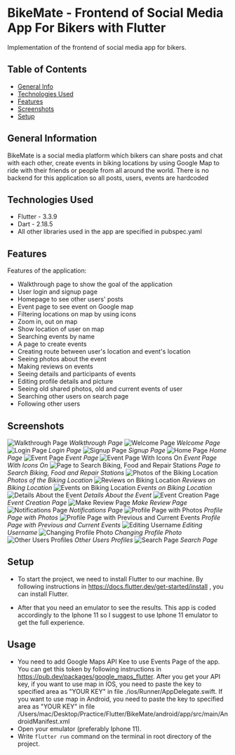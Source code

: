 # BikeMate - Frontend of Social Media App For Bikers with Flutter

Implementation of the frontend of social media app for bikers.

## Table of Contents

- [General Info](#general-information)
- [Technologies Used](#technologies-used)
- [Features](#features)
- [Screenshots](#screenshots)
- [Setup](#setup)

## General Information

BikeMate is a social media platform which bikers can share posts and chat with each other, create events in biking locations by using Google Map to ride with their friends or people from all around the world. There is no backend for this application so all posts, users, events are hardcoded

## Technologies Used

- Flutter - 3.3.9
- Dart - 2.18.5
- All other libraries used in the app are specified in pubspec.yaml

## Features

Features of the application:

- Walkthrough page to show the goal of the application
- User login and signup page
- Homepage to see other users' posts
- Event page to see event on Google map
- Filtering locations on map by using icons
- Zoom in, out on map
- Show location of user on map
- Searching events by name
- A page to create events
- Creating route between user's location and event's location
- Seeing photos about the event
- Making reviews on events
- Seeing details and participants of events
- Editing profile details and picture
- Seeing old shared photos, old and current events of user
- Searching other users on search page
- Following other users

## Screenshots

![Walkthrough Page](./images/img1.png)
_Walkthrough Page_
![Welcome Page](./images/img2.png)
_Welcome Page_
![Login Page](./images/img3.png)
_Login Page_
![Signup Page](./images/img4.png)
_Signup Page_
![Home Page](./images/img5.png)
_Home Page_
![Event Page](./images/img6.png)
_Event Page_
![Event Page With Icons On](./images/img7.png)
_Event Page With Icons On_
![Page to Search Biking, Food and Repair Stations](./images/img8.png)
_Page to Search Biking, Food and Repair Stations_
![Photos of the Biking Location](./images/img9.png)
_Photos of the Biking Location_
![Reviews on Biking Location](./images/img10.png)
_Reviews on Biking Location_
![Events on Biking Location](./images/img11.png)
_Events on Biking Location_
![Details About the Event](./images/img12.png)
_Details About the Event_
![Event Creation Page](./images/img13.png)
_Event Creation Page_
![Make Review Page](./images/img14.png)
_Make Review Page_
![Notifications Page](./images/img15.png)
_Notifications Page_
![Profile Page with Photos](./images/img16.png)
_Profile Page with Photos_
![Profile Page with Previous and Current Events](./images/img17.png)
_Profile Page with Previous and Current Events_
![Editing Username](./images/img18.png)
_Editing Username_
![Changing Profile Photo](./images/img19.png)
_Changing Profile Photo_
![Other Users Profiles](./images/img20.png)
_Other Users Profiles_
![Search Page](./images/img21.png)
_Search Page_

## Setup

- To start the project, we need to install Flutter to our machine. By following instructions in https://docs.flutter.dev/get-started/install , you can install Flutter.

- After that you need an emulator to see the results. This app is coded accordingly to the Iphone 11 so I suggest to use Iphone 11 emulator to get the full experience.

## Usage

- You need to add Google Maps API Kee to use Events Page of the app. You can get this token by following instructions in https://pub.dev/packages/google_maps_flutter. After you get your API key, if you want to use map in IOS, you need to paste the key to specified area as "YOUR KEY" in file ./ios/Runner/AppDelegate.swift. If you want to use map in Android, you need to paste the key to specified area as "YOUR KEY" in file /Users/mac/Desktop/Practice/Flutter/BikeMate/android/app/src/main/AndroidManifest.xml
- Open your emulator (preferably Iphone 11).
- Write `flutter run` command on the terminal in root directory of the project.
